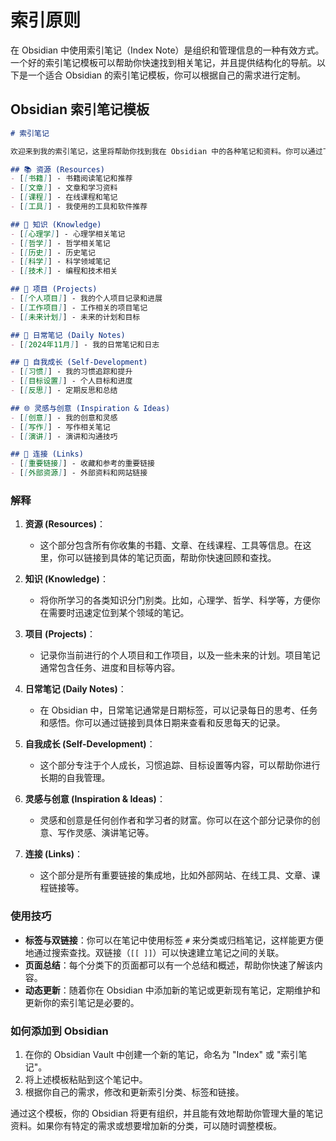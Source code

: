 # 索引原则

在 Obsidian 中使用索引笔记（Index Note）是组织和管理信息的一种有效方式。一个好的索引笔记模板可以帮助你快速找到相关笔记，并且提供结构化的导航。以下是一个适合 Obsidian 的索引笔记模板，你可以根据自己的需求进行定制。

## Obsidian 索引笔记模板

```markdown
# 索引笔记

欢迎来到我的索引笔记，这里将帮助你找到我在 Obsidian 中的各种笔记和资料。你可以通过下面的分类快速跳转到相关内容。

## 📚 资源 (Resources)
- [[书籍]] - 书籍阅读笔记和推荐
- [[文章]] - 文章和学习资料
- [[课程]] - 在线课程和笔记
- [[工具]] - 我使用的工具和软件推荐

## 🧠 知识 (Knowledge)
- [[心理学]] - 心理学相关笔记
- [[哲学]] - 哲学相关笔记
- [[历史]] - 历史笔记
- [[科学]] - 科学领域笔记
- [[技术]] - 编程和技术相关

## 🔄 项目 (Projects)
- [[个人项目]] - 我的个人项目记录和进展
- [[工作项目]] - 工作相关的项目笔记
- [[未来计划]] - 未来的计划和目标

## 📝 日常笔记 (Daily Notes)
- [[2024年11月]] - 我的日常笔记和日志

## 🌱 自我成长 (Self-Development)
- [[习惯]] - 我的习惯追踪和提升
- [[目标设置]] - 个人目标和进度
- [[反思]] - 定期反思和总结

## 🌐 灵感与创意 (Inspiration & Ideas)
- [[创意]] - 我的创意和灵感
- [[写作]] - 写作相关笔记
- [[演讲]] - 演讲和沟通技巧

## 🔗 连接 (Links)
- [[重要链接]] - 收藏和参考的重要链接
- [[外部资源]] - 外部资料和网站链接
```

### 解释

1. **资源 (Resources)**：

    - 这个部分包含所有你收集的书籍、文章、在线课程、工具等信息。在这里，你可以链接到具体的笔记页面，帮助你快速回顾和查找。
2. **知识 (Knowledge)**：

    - 将你所学习的各类知识分门别类。比如，心理学、哲学、科学等，方便你在需要时迅速定位到某个领域的笔记。
3. **项目 (Projects)**：

    - 记录你当前进行的个人项目和工作项目，以及一些未来的计划。项目笔记通常包含任务、进度和目标等内容。
4. **日常笔记 (Daily Notes)**：

    - 在 Obsidian 中，日常笔记通常是日期标签，可以记录每日的思考、任务和感悟。你可以通过链接到具体日期来查看和反思每天的记录。
5. **自我成长 (Self-Development)**：

    - 这个部分专注于个人成长，习惯追踪、目标设置等内容，可以帮助你进行长期的自我管理。
6. **灵感与创意 (Inspiration & Ideas)**：

    - 灵感和创意是任何创作者和学习者的财富。你可以在这个部分记录你的创意、写作灵感、演讲笔记等。
7. **连接 (Links)**：

    - 这个部分是所有重要链接的集成地，比如外部网站、在线工具、文章、课程链接等。

### 使用技巧

- **标签与双链接**：你可以在笔记中使用标签 `#` 来分类或归档笔记，这样能更方便地通过搜索查找。双链接（`[[ ]]`）可以快速建立笔记之间的关联。
- **页面总结**：每个分类下的页面都可以有一个总结和概述，帮助你快速了解该内容。
- **动态更新**：随着你在 Obsidian 中添加新的笔记或更新现有笔记，定期维护和更新你的索引笔记是必要的。

### 如何添加到 Obsidian

1. 在你的 Obsidian Vault 中创建一个新的笔记，命名为 "Index" 或 "索引笔记"。
2. 将上述模板粘贴到这个笔记中。
3. 根据你自己的需求，修改和更新索引分类、标签和链接。

通过这个模板，你的 Obsidian 将更有组织，并且能有效地帮助你管理大量的笔记资料。如果你有特定的需求或想要增加新的分类，可以随时调整模板。
